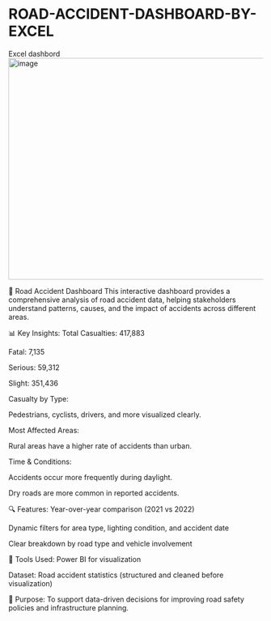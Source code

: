 # ROAD-ACCIDENT-DASHBOARD-BY-EXCEL
Excel dashbord
<img width="938" height="438" alt="image" src="https://github.com/user-attachments/assets/3d66d852-6bdc-43aa-afd7-3f9974b9aad6" />

🚧 Road Accident Dashboard
This interactive dashboard provides a comprehensive analysis of road accident data, helping stakeholders understand patterns, causes, and the impact of accidents across different areas.

📊 Key Insights:
Total Casualties: 417,883

Fatal: 7,135

Serious: 59,312

Slight: 351,436

Casualty by Type:

Pedestrians, cyclists, drivers, and more visualized clearly.

Most Affected Areas:

Rural areas have a higher rate of accidents than urban.

Time & Conditions:

Accidents occur more frequently during daylight.

Dry roads are more common in reported accidents.

🔍 Features:
Year-over-year comparison (2021 vs 2022)

Dynamic filters for area type, lighting condition, and accident date

Clear breakdown by road type and vehicle involvement

📌 Tools Used:
Power BI for visualization

Dataset: Road accident statistics (structured and cleaned before visualization)

🎯 Purpose:
To support data-driven decisions for improving road safety policies and infrastructure planning.
